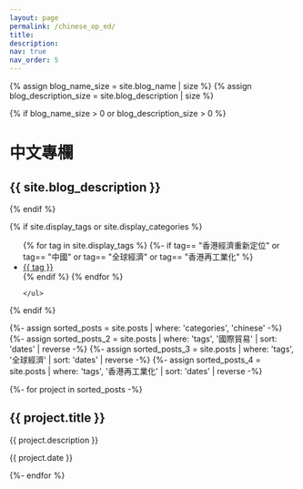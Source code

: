 ```yaml
---
layout: page
permalink: /chinese_op_ed/
title:
description: 
nav: true
nav_order: 5
---
```


<div class="post">

  {% assign blog_name_size = site.blog_name | size %}
  {% assign blog_description_size = site.blog_description | size %}

  {% if blog_name_size > 0 or blog_description_size > 0 %}
  <div class="header-bar">
    <h1>中文專欄</h1>
    <h2>{{ site.blog_description }}</h2>
  </div>
  {% endif %}

  {% if site.display_tags or site.display_categories %}
  <div class="tag-category-list">
    <ul class="p-0 m-0">
      {% for tag in site.display_tags %}
        <!-- Filter out English ones  -->
        {%- if tag== "香港經濟重新定位" or tag== "中國" or tag== "全球經濟" or tag== "香港再工業化"  %}
            <li>
                <!-- <i class="fas fa-hashtag fa-sm"></i>  -->
                <a href="{{ tag | slugify | prepend: '/blog/tag/' | relative_url }}">{{ tag }}</a>
            </li>
            <!-- {% unless forloop.last %}
                <p>&bull;</p>
            {% endunless %} -->
        {% endif %}
      {% endfor %}
      <!-- {% if site.display_categories.size > 0 and site.display_tags.size > 0 %}
        <p>&bull;</p>
      {% endif %} -->
      
    </ul>
  </div>
  {% endif %}

</div>


<!-- Display projects without categories -->
{%- assign sorted_posts = site.posts | where: 'categories', 'chinese' -%}
{%- assign sorted_posts_2 = site.posts | where: 'tags', '國際貿易' | sort: 'dates' | reverse -%}
{%- assign sorted_posts_3 = site.posts | where: 'tags', '全球經濟' | sort: 'dates' | reverse -%}
{%- assign sorted_posts_4 = site.posts | where: 'tags', '香港再工業化' | sort: 'dates' | reverse -%}
  
  

<div class="row row-cols-1 row-cols-md-3 g-4">
  {%- for project in sorted_posts -%}
    <div class="card-body">
      <div class="card h-100" lang_used="Chinese">
        <h2 class="card-title" post_title="Chinese">{{ project.title }}</h2>
        <p class="card-text">{{ project.description }}</p>
        <p class="card-text">{{ project.date }}</p>
      </div>
    </div>
  {%- endfor %}
</div>
    

